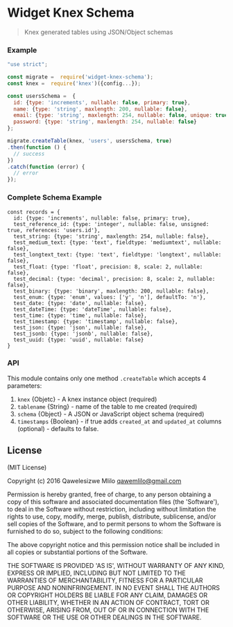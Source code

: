 # Widget Knex Schema
> Knex generated tables using JSON/Object schemas


### Example

```javascript
"use strict";

const migrate =  require('widget-knex-schema');
const knex =  require('knex')({config...});

const usersSchema =  {
  id: {type: 'increments', nullable: false, primary: true},
  name: {type: 'string', maxlength: 200, nullable: false},
  email: {type: 'string', maxlength: 254, nullable: false, unique: true},
  password: {type: 'string', maxlength: 254, nullable: false}
};

migrate.createTable(knex, 'users', usersSchema, true)
.then(function () {
  // success
})
.catch(function (error) {
  // error
});

```

### Complete Schema Example
```
const records = {
  id: {type: 'increments', nullable: false, primary: true},
  test_reference_id: {type: 'integer', nullable: false, unsigned: true, references: 'users.id'},
  test_string: {type: 'string', maxlength: 254, nullable: false},
  test_medium_text: {type: 'text', fieldtype: 'mediumtext', nullable: false},
  test_longtext_text: {type: 'text', fieldtype: 'longtext', nullable: false},
  test_float: {type: 'float', precision: 8, scale: 2, nullable: false},
  test_decimal: {type: 'decimal', precision: 8, scale: 2, nullable: false},
  test_binary: {type: 'binary', maxlength: 200, nullable: false},
  test_enum: {type: 'enum', values: ['y', 'n'], defaultTo: 'n'},
  test_date: {type: 'date', nullable: false},
  test_dateTime: {type: 'dateTime', nullable: false},
  test_time: {type: 'time', nullable: false},
  test_timestamp: {type: 'timestamp', nullable: false},
  test_json: {type: 'json', nullable: false},
  test_jsonb: {type: 'jsonb', nullable: false},
  test_uuid: {type: 'uuid', nullable: false}
}
```

### API
This module contains only one method `.createTable` which accepts 4 parameters:

  1. `knex` {Objetc} - A knex instance object (required)
  2. `tablename` {String} - name of the table to me created (required)
  3. `schema` {Object} - A JSON or JavaScript object schema (required)
  4. `timestamps` {Boolean} - if true adds `created_at` and `updated_at` columns (optional) - defaults to false.


License
-------

(MIT License)

Copyright (c) 2016 Qawelesizwe Mlilo <qawemlilo@gmail.com>

Permission is hereby granted, free of charge, to any person obtaining a copy of this software and associated documentation files (the 'Software'), to deal in the Software without restriction, including without limitation the rights to use, copy, modify, merge, publish, distribute, sublicense, and/or sell copies of the Software, and to permit persons to whom the Software is furnished to do so, subject to the following conditions:

The above copyright notice and this permission notice shall be included in all copies or substantial portions of the Software.

THE SOFTWARE IS PROVIDED 'AS IS', WITHOUT WARRANTY OF ANY KIND, EXPRESS OR IMPLIED, INCLUDING BUT NOT LIMITED TO THE WARRANTIES OF MERCHANTABILITY, FITNESS FOR A PARTICULAR PURPOSE AND NONINFRINGEMENT. IN NO EVENT SHALL THE AUTHORS OR COPYRIGHT HOLDERS BE LIABLE FOR ANY CLAIM, DAMAGES OR OTHER LIABILITY, WHETHER IN AN ACTION OF CONTRACT, TORT OR OTHERWISE, ARISING FROM, OUT OF OR IN CONNECTION WITH THE SOFTWARE OR THE USE OR OTHER DEALINGS IN THE SOFTWARE.
